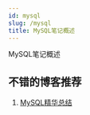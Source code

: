 ```yaml
---
id: mysql
slug: /mysql
title: MySQL笔记概述
---
```

MySQL笔记概述

## 不错的博客推荐

1. [MySQL精华总结](https://juejin.cn/post/6850037271233331208#heading-0)
